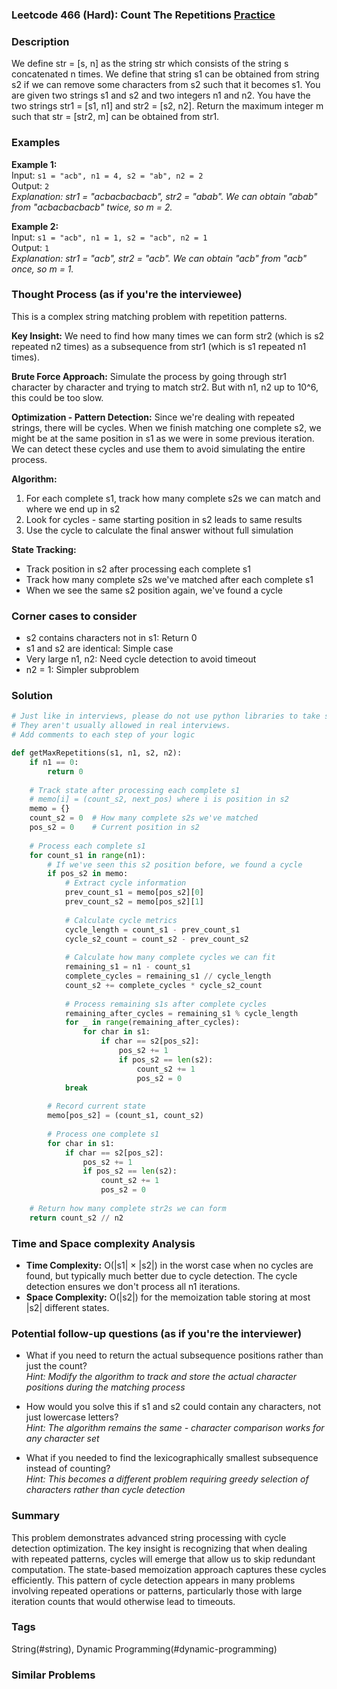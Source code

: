 ### Leetcode 466 (Hard): Count The Repetitions [Practice](https://leetcode.com/problems/count-the-repetitions)

### Description  
We define str = [s, n] as the string str which consists of the string s concatenated n times. We define that string s1 can be obtained from string s2 if we can remove some characters from s2 such that it becomes s1. You are given two strings s1 and s2 and two integers n1 and n2. You have the two strings str1 = [s1, n1] and str2 = [s2, n2]. Return the maximum integer m such that str = [str2, m] can be obtained from str1.

### Examples  

**Example 1:**  
Input: `s1 = "acb", n1 = 4, s2 = "ab", n2 = 2`  
Output: `2`  
*Explanation: str1 = "acbacbacbacb", str2 = "abab". We can obtain "abab" from "acbacbacbacb" twice, so m = 2.*

**Example 2:**  
Input: `s1 = "acb", n1 = 1, s2 = "acb", n2 = 1`  
Output: `1`  
*Explanation: str1 = "acb", str2 = "acb". We can obtain "acb" from "acb" once, so m = 1.*


### Thought Process (as if you're the interviewee)  
This is a complex string matching problem with repetition patterns.

**Key Insight:**
We need to find how many times we can form str2 (which is s2 repeated n2 times) as a subsequence from str1 (which is s1 repeated n1 times).

**Brute Force Approach:**
Simulate the process by going through str1 character by character and trying to match str2. But with n1, n2 up to 10^6, this could be too slow.

**Optimization - Pattern Detection:**
Since we're dealing with repeated strings, there will be cycles. When we finish matching one complete s2, we might be at the same position in s1 as we were in some previous iteration. We can detect these cycles and use them to avoid simulating the entire process.

**Algorithm:**
1. For each complete s1, track how many complete s2s we can match and where we end up in s2
2. Look for cycles - same starting position in s2 leads to same results
3. Use the cycle to calculate the final answer without full simulation

**State Tracking:**
- Track position in s2 after processing each complete s1
- Track how many complete s2s we've matched after each complete s1
- When we see the same s2 position again, we've found a cycle


### Corner cases to consider  
- s2 contains characters not in s1: Return 0  
- s1 and s2 are identical: Simple case  
- Very large n1, n2: Need cycle detection to avoid timeout  
- n2 = 1: Simpler subproblem  


### Solution

```python
# Just like in interviews, please do not use python libraries to take shortcuts.
# They aren't usually allowed in real interviews.
# Add comments to each step of your logic

def getMaxRepetitions(s1, n1, s2, n2):
    if n1 == 0:
        return 0
    
    # Track state after processing each complete s1
    # memo[i] = (count_s2, next_pos) where i is position in s2
    memo = {}
    count_s2 = 0  # How many complete s2s we've matched
    pos_s2 = 0    # Current position in s2
    
    # Process each complete s1
    for count_s1 in range(n1):
        # If we've seen this s2 position before, we found a cycle
        if pos_s2 in memo:
            # Extract cycle information
            prev_count_s1 = memo[pos_s2][0]
            prev_count_s2 = memo[pos_s2][1]
            
            # Calculate cycle metrics
            cycle_length = count_s1 - prev_count_s1
            cycle_s2_count = count_s2 - prev_count_s2
            
            # Calculate how many complete cycles we can fit
            remaining_s1 = n1 - count_s1
            complete_cycles = remaining_s1 // cycle_length
            count_s2 += complete_cycles * cycle_s2_count
            
            # Process remaining s1s after complete cycles
            remaining_after_cycles = remaining_s1 % cycle_length
            for _ in range(remaining_after_cycles):
                for char in s1:
                    if char == s2[pos_s2]:
                        pos_s2 += 1
                        if pos_s2 == len(s2):
                            count_s2 += 1
                            pos_s2 = 0
            break
        
        # Record current state
        memo[pos_s2] = (count_s1, count_s2)
        
        # Process one complete s1
        for char in s1:
            if char == s2[pos_s2]:
                pos_s2 += 1
                if pos_s2 == len(s2):
                    count_s2 += 1
                    pos_s2 = 0
    
    # Return how many complete str2s we can form
    return count_s2 // n2

```

### Time and Space complexity Analysis  

- **Time Complexity:** O(|s1| × |s2|) in the worst case when no cycles are found, but typically much better due to cycle detection. The cycle detection ensures we don't process all n1 iterations.
- **Space Complexity:** O(|s2|) for the memoization table storing at most |s2| different states.


### Potential follow-up questions (as if you're the interviewer)  

- What if you need to return the actual subsequence positions rather than just the count?  
  *Hint: Modify the algorithm to track and store the actual character positions during the matching process*

- How would you solve this if s1 and s2 could contain any characters, not just lowercase letters?  
  *Hint: The algorithm remains the same - character comparison works for any character set*

- What if you needed to find the lexicographically smallest subsequence instead of counting?  
  *Hint: This becomes a different problem requiring greedy selection of characters rather than cycle detection*

### Summary
This problem demonstrates advanced string processing with cycle detection optimization. The key insight is recognizing that when dealing with repeated patterns, cycles will emerge that allow us to skip redundant computation. The state-based memoization approach captures these cycles efficiently. This pattern of cycle detection appears in many problems involving repeated operations or patterns, particularly those with large iteration counts that would otherwise lead to timeouts.

### Tags
String(#string), Dynamic Programming(#dynamic-programming)

### Similar Problems
